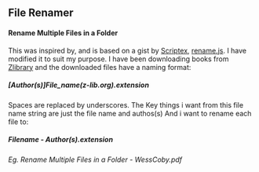 ## File Renamer
#### Rename Multiple Files in a Folder

This was inspired by, and is based on a gist by [Scriptex](https://gist.github.com/scriptex), [rename.js](https://gist.github.com/scriptex/20536d8cda36221f91d69a6bd4a528b3).
I have modified it to suit my purpose. 
I have been downloading books from [Zlibrary](https://b-ok.cc/) and the downloaded files have a naming format:
##### \[Author\(s\)\]File_name\(z-lib.org\).extension

Spaces are replaced by underscores.
The Key things i want from this file name string are just the file name and authos(s)
And i want to rename each file to:
##### Filename - Author(s).extension
###### Eg. Rename Multiple Files in a Folder - WessCoby.pdf

